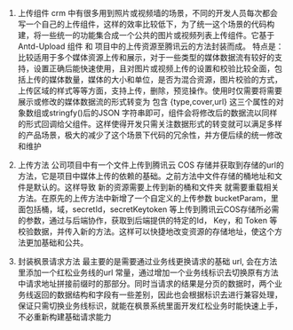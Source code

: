 
1. 上传组件
    crm 中有很多用到照片或视频墙的场景，不同的开发人员每次都会写一个自己的上传组件，这样的效率比较低下，为了统一这个场景的代码构建，将一些统一的功能集合成一个公共的图片或视频列表上传组件。它基于 Antd-Upload 组件 和 项目中的上传资源至腾讯云的方法封装而成。
    特点是：比较适用于多个媒体资源上传和展示，对于一些类型的媒体数据流有较好的支持，设置正确后能快速使用，且对图片或视频上传的设置和校验比较全面，包括上传的媒体数量，媒体的大小和单位，是否为混合资源，图片校验的方式，上传区域的样式等等方面，支持上传，删除，预览操作。使用时仅需要将需要展示或修改的媒体数据流的形式转变为 包含 {type,cover,url} 这三个属性的对象数组或stringfy()后的JSON 字符串即可，组件会将修改后的数据流以同样的形式回调给父组件。这样使得开发只需关注数据形式的转变就可以满足多样的产品场景，极大的减少了这个场景下代码的冗余性，并方便后续的统一修改和维护

2.  上传方法
    公司项目中有一个文件上传到腾讯云 COS 存储并获取到存储的url的方法，它是项目中媒体上传的依赖的基础。之前方法中文件存储的桶地址和文件是默认的。这样导致 新的资源需要上传到新的桶和文件夹 就需要重载相关方法。在原先的上传方法中新增了一个自定义的上传参数 bucketParam，里面包括桶，域，secretId，secretKeytoken 等上传到腾讯云COS存储所必需的参数，通过与后端协作，获取到后端提供的特定的Id， Key，和 Token 等校验数据，并传入新的方法。这样可以快捷地改变资源的存储地址，使这个方法更加基础和公共。

3. 封装枫景请求方法
    最主要的是需要通过业务线更换请求的基础 url, 会在方法里添加一个红松业务线的url 常量，通过增加一个业务线标识去切换原有方法中请求地址拼接前缀时的那部分。同时当请求的结果是分页的数据时，两个业务线返回的数据结构和字段有一些差别，因此也会根据标识去进行兼容处理，保证只需切换业务线标识，就能在枫景系统里面开发红松业务时能快速上手，不必重新构建基础请求能力
